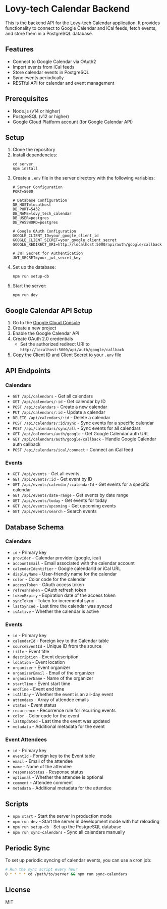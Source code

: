 # Lovy-tech Calendar Backend

This is the backend API for the Lovy-tech Calendar application. It provides functionality to connect to Google Calendar and iCal feeds, fetch events, and store them in a PostgreSQL database.

## Features

- Connect to Google Calendar via OAuth2
- Import events from iCal feeds
- Store calendar events in PostgreSQL
- Sync events periodically
- RESTful API for calendar and event management

## Prerequisites

- Node.js (v14 or higher)
- PostgreSQL (v12 or higher)
- Google Cloud Platform account (for Google Calendar API)

## Setup

1. Clone the repository
2. Install dependencies:
   ```
   cd server
   npm install
   ```
3. Create a `.env` file in the server directory with the following variables:
   ```
   # Server Configuration
   PORT=5000

   # Database Configuration
   DB_HOST=localhost
   DB_PORT=5432
   DB_NAME=lovy_tech_calendar
   DB_USER=postgres
   DB_PASSWORD=postgres

   # Google OAuth Configuration
   GOOGLE_CLIENT_ID=your_google_client_id
   GOOGLE_CLIENT_SECRET=your_google_client_secret
   GOOGLE_REDIRECT_URI=http://localhost:5000/api/auth/google/callback

   # JWT Secret for Authentication
   JWT_SECRET=your_jwt_secret_key
   ```
4. Set up the database:
   ```
   npm run setup-db
   ```
5. Start the server:
   ```
   npm run dev
   ```

## Google Calendar API Setup

1. Go to the [Google Cloud Console](https://console.cloud.google.com/)
2. Create a new project
3. Enable the Google Calendar API
4. Create OAuth 2.0 credentials
   - Set the authorized redirect URI to `http://localhost:5000/api/auth/google/callback`
5. Copy the Client ID and Client Secret to your `.env` file

## API Endpoints

### Calendars

- `GET /api/calendars` - Get all calendars
- `GET /api/calendars/:id` - Get calendar by ID
- `POST /api/calendars` - Create a new calendar
- `PUT /api/calendars/:id` - Update a calendar
- `DELETE /api/calendars/:id` - Delete a calendar
- `POST /api/calendars/:id/sync` - Sync events for a specific calendar
- `POST /api/calendars/sync/all` - Sync events for all calendars
- `GET /api/calendars/auth/google` - Get Google Calendar auth URL
- `GET /api/calendars/auth/google/callback` - Handle Google Calendar auth callback
- `POST /api/calendars/ical/connect` - Connect an iCal feed

### Events

- `GET /api/events` - Get all events
- `GET /api/events/:id` - Get event by ID
- `GET /api/events/calendar/:calendarId` - Get events for a specific calendar
- `GET /api/events/date-range` - Get events by date range
- `GET /api/events/today` - Get events for today
- `GET /api/events/upcoming` - Get upcoming events
- `GET /api/events/search` - Search events

## Database Schema

### Calendars

- `id` - Primary key
- `provider` - Calendar provider (google, ical)
- `accountEmail` - Email associated with the calendar account
- `calendarIdentifier` - Google calendarId or iCal URL
- `displayName` - User-friendly name for the calendar
- `color` - Color code for the calendar
- `accessToken` - OAuth access token
- `refreshToken` - OAuth refresh token
- `tokenExpiry` - Expiration date of the access token
- `syncToken` - Token for incremental sync
- `lastSynced` - Last time the calendar was synced
- `isActive` - Whether the calendar is active

### Events

- `id` - Primary key
- `calendarId` - Foreign key to the Calendar table
- `sourceEventId` - Unique ID from the source
- `title` - Event title
- `description` - Event description
- `location` - Event location
- `organizer` - Event organizer
- `organizerEmail` - Email of the organizer
- `organizerName` - Name of the organizer
- `startTime` - Event start time
- `endTime` - Event end time
- `isAllDay` - Whether the event is an all-day event
- `attendees` - Array of attendee emails
- `status` - Event status
- `recurrence` - Recurrence rule for recurring events
- `color` - Color code for the event
- `lastUpdated` - Last time the event was updated
- `metadata` - Additional metadata for the event

### Event Attendees

- `id` - Primary key
- `eventId` - Foreign key to the Event table
- `email` - Email of the attendee
- `name` - Name of the attendee
- `responseStatus` - Response status
- `optional` - Whether the attendee is optional
- `comment` - Attendee comment
- `metadata` - Additional metadata for the attendee

## Scripts

- `npm start` - Start the server in production mode
- `npm run dev` - Start the server in development mode with hot reloading
- `npm run setup-db` - Set up the PostgreSQL database
- `npm run sync-calendars` - Sync all calendars manually

## Periodic Sync

To set up periodic syncing of calendar events, you can use a cron job:

```bash
# Run the sync script every hour
0 * * * * cd /path/to/server && npm run sync-calendars
```

## License

MIT
